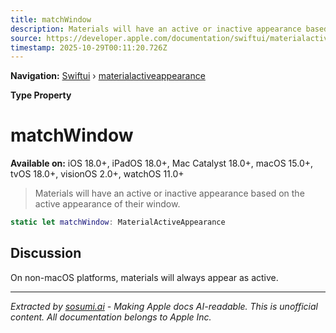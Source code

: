 ```yaml
---
title: matchWindow
description: Materials will have an active or inactive appearance based on the active appearance of their window.
source: https://developer.apple.com/documentation/swiftui/materialactiveappearance/matchwindow
timestamp: 2025-10-29T00:11:20.726Z
---
```


**Navigation:** [Swiftui](/documentation/swiftui) › [materialactiveappearance](/documentation/swiftui/materialactiveappearance)

**Type Property**

# matchWindow

**Available on:** iOS 18.0+, iPadOS 18.0+, Mac Catalyst 18.0+, macOS 15.0+, tvOS 18.0+, visionOS 2.0+, watchOS 11.0+

> Materials will have an active or inactive appearance based on the active appearance of their window.

```swift
static let matchWindow: MaterialActiveAppearance
```

## Discussion

On non-macOS platforms, materials will always appear as active.

---

*Extracted by [sosumi.ai](https://sosumi.ai) - Making Apple docs AI-readable.*
*This is unofficial content. All documentation belongs to Apple Inc.*
